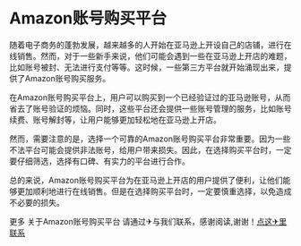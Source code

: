 # Amazon账号购买平台

随着电子商务的蓬勃发展，越来越多的人开始在亚马逊上开设自己的店铺，进行在线销售。然而，对于一些新手来说，他们可能会遇到一些在亚马逊上开店的难题，比如账号被封、无法进行支付等等。这时候，一些第三方平台就开始涌现出来，提供了Amazon账号购买服务。

在Amazon账号购买平台上，用户可以购买到一个已经验证过的亚马逊账号，从而省去了账号验证的烦恼。同时，这些平台还会提供一些账号管理的服务，比如账号续费、账号解封等，让用户能够更加轻松地在亚马逊上开店。

然而，需要注意的是，选择一个可靠的Amazon账号购买平台非常重要。因为一些不法平台可能会提供非法账号，给用户带来损失。因此，在选择购买平台时，一定要仔细筛选，选择有口碑、有实力的平台进行合作。

总的来说，Amazon账号购买平台为在亚马逊上开店的用户提供了便利，让他们能够更加顺利地进行在线销售。但是在选择购买平台时，一定要慎重选择，以免造成不必要的损失。

更多 关于Amazon账号购买平台 请通过✈与我们联系，感谢阅读,谢谢！[点这✈里联系](https://1.k02.cc)